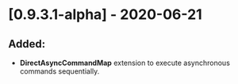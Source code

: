 # [0.9.3.1-alpha] - 2020-06-21


## Added:

- **DirectAsyncCommandMap** extension to execute asynchronous commands sequentially.

